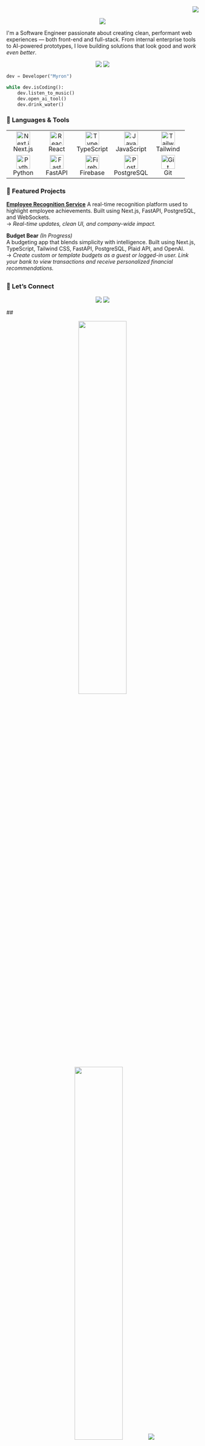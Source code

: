 <img align="right" src="https://komarev.com/ghpvc/?username=mossi1mj&style=for-the-badge&color=590d22&label=VISTORS&base=1387&abbreviated=true" />

<br>

<p align='center'>
<img src="https://capsule-render.vercel.app/api?type=waving&height=300&color=gradient&text=Myron%20Moss&desc=Turning%20ideas%20to%20impact%20with%20clean,%20scalable%20code&descAlign=60&descAlignY=65" />
</p>

<!---
<p align='center'>
<img src="avatar.PNG" alt="avatar" width="200" />
</p>

<!--- ## Hi there <img src="https://media.giphy.com/media/hvRJCLFzcasrR4ia7z/giphy.gif" width="25">, I'm Myron

I'm a **Software Engineer** who's passionate about creating meaningful digital experiences and solving real-worls problems through code.
-->

I'm a Software Engineer passionate about creating clean, performant web experiences — both front-end and full-stack. From internal enterprise tools to AI-powered prototypes, I love building solutions that look good and *work even better*.
 
<p align="center">
  <a href="mailto:mossjmyron@gmail.com"><img src="https://img.shields.io/badge/email-333333.svg?style=for-the-badge&logo=GMail&logoColor=red"/></a>
  <a href="https://www.linkedin.com/in/mossjmyron/"><img src="https://img.shields.io/badge/linkedin-0077B5.svg?style=for-the-badge&logo=linkedin&logoColor=white"/></a>
</p>

```python
dev = Developer("Myron")

while dev.isCoding():
    dev.listen_to_music()
    dev.open_ai_tool()
    dev.drink_water()
```

### 🔧 Languages & Tools

<table align="center">
  <tr>
    <td align="center" width="72">
      <img src="https://skillicons.dev/icons?i=nextjs" width="36" height="36" alt="Next.js" />
      <br>Next.js
    </td>
    <td align="center" width="72">
      <img src="https://skillicons.dev/icons?i=react" width="36" height="36" alt="React" />
      <br>React
    </td>
    <td align="center" width="72">
      <img src="https://skillicons.dev/icons?i=typescript" width="36" height="36" alt="TypeScript" />
      <br>TypeScript
    </td>
    <td align="center" width="72">
      <img src="https://skillicons.dev/icons?i=javascript" width="36" height="36" alt="JavaScript" />
      <br>JavaScript
    </td>
    <td align="center" width="72">
      <img src="https://skillicons.dev/icons?i=tailwind" width="36" height="36" alt="Tailwind CSS" />
      <br>Tailwind
    </td>
  </tr>
  <tr>
    <td align="center" width="72">
      <img src="https://skillicons.dev/icons?i=python" width="36" height="36" alt="Python" />
      <br>Python
    </td>
    <td align="center" width="72">
      <img src="https://skillicons.dev/icons?i=fastapi" width="36" height="36" alt="FastAPI" />
      <br>FastAPI
    </td>
    <td align="center" width="72">
      <img src="https://skillicons.dev/icons?i=firebase" width="36" height="36" alt="Firebase" />
      <br>Firebase
    </td>
    <td align="center" width="72">
      <img src="https://skillicons.dev/icons?i=postgres" width="36" height="36" alt="PostgreSQL" />
      <br>PostgreSQL
    </td>
    <td align="center" width="72">
      <img src="https://skillicons.dev/icons?i=git" width="36" height="36" alt="Git" />
      <br>Git
    </td>
  </tr>
</table>

### 🚀 Featured Projects

**[Employee Recognition Service]( https://employee-recognition-9xlt.onrender.com)** 
A real-time recognition platform used to highlight employee achievements. Built using Next.js, FastAPI, PostgreSQL, and WebSockets.  
→ *Real-time updates, clean UI, and company-wide impact.*

**Budget Bear** *(In Progress)*  
A budgeting app that blends simplicity with intelligence. Built using Next.js, TypeScript, Tailwind CSS, FastAPI, PostgreSQL, Plaid API, and OpenAI.  
→ *Create custom or template budgets as a guest or logged-in user. Link your bank to view transactions and receive personalized financial recommendations.*

##
### 🤝 Let’s Connect
<p align="center">
  <a href="mailto:mossjmyron@gmail.com"><img src="https://img.shields.io/badge/email-333333.svg?style=for-the-badge&logo=GMail&logoColor=red"/></a>
  <a href="https://www.linkedin.com/in/mossjmyron/"><img src="https://img.shields.io/badge/linkedin-0077B5.svg?style=for-the-badge&logo=linkedin&logoColor=white"/></a>
</p>
##

<p align="center">
  <img height="50%" width="auto" src ="https://github-readme-stats.vercel.app/api?username=myronmj&show_icons=true&count_private=true&theme=darcula&hide_border=true&hide=issues,contribs&bg_color=00000000">
  <img height="50%" width="auto" src ="https://github-readme-stats.vercel.app/api/top-langs/?username=myronmj&layout=compact&hide_border=true&theme=darcula&bg_color=00000000&langs_count=6&hide=jupyter%20notebook,tex,css,php&exclude_repo=Pacman-AI">
  <img src ="https://github-readme-streak-stats.herokuapp.com?user=myronmj&theme=darcula&hide_border=true&background=FFFFFF00">
  <br>
</p>
